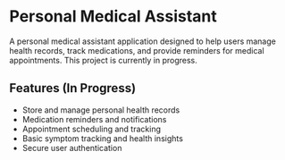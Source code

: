 # Personal Medical Assistant

A personal medical assistant application designed to help users manage health records, track medications, and provide reminders for medical appointments. This project is currently in progress.

## Features (In Progress)

- Store and manage personal health records
- Medication reminders and notifications
- Appointment scheduling and tracking
- Basic symptom tracking and health insights
- Secure user authentication


